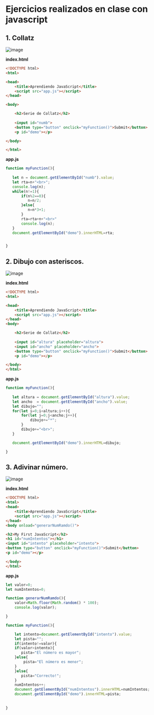 # Ejercicios realizados en clase con javascript

## 1.  Collatz

![image](https://user-images.githubusercontent.com/31961588/193165706-9aa92ee9-6399-4cf8-9d25-95b5839474d7.png)

**index.html**

```Html
<!DOCTYPE html>
<html>

<head>
    <title>Aprendiendo JavaScript</title>  
    <script src="app.js"></script>
</head>

<body>

    <h2>Serie de Collatz</h2>
     
    <input id="numb">
    <button type="button" onclick="myFunction()">Submit</button>
    <p id="demo"></p>

</body>

</html>
```

**app.js**

```JavaScript
function myFunction(){
   
   let n = document.getElementById("numb").value;
   let rta=n+"<br>";   
   console.log(n);
   while(n!=1){
       if(n%2==0){
          n=n/2;
       }else{
          n=n*3+1;
       }
       rta=rta+n+"<br>"
       console.log(n); 
   }
   document.getElementById("demo").innerHTML=rta;


}
```

## 2. Dibujo con asteriscos. 


![image](https://user-images.githubusercontent.com/31961588/193166918-ccc9417a-5f51-432d-a2ce-78b2159d0e42.png)

**index.html**

```Html
<!DOCTYPE html>
<html>

<head>
    <title>Aprendiendo JavaScript</title>  
    <script src="app.js"></script>
</head>
<body>

    <h2>Serie de Collatz</h2>
    
    <input id="altura" placeholder="altura">
    <input id="ancho" placeholder="ancho">
    <button type="button" onclick="myFunction()">Submit</button>
    <p id="demo"></p>

</body>
</html>
```
**app.js**

```JavaScript
function myFunction(){
   
   let altura = document.getElementById("altura").value;
   let ancho  = document.getElementById("ancho").value;
   let dibujo="";
   for(let i=0;i<altura;i++){
       for(let j=0;j<ancho;j++){
           dibujo+="*";
       }
       dibujo+="<br>";
   }

   document.getElementById("demo").innerHTML=dibujo;

}
```

## 3. Adivinar número.

![image](https://user-images.githubusercontent.com/31961588/193181477-07d329b6-3b2a-4ffa-9eb3-d023c4c78f96.png)

**index.html**

```Html
<!DOCTYPE html>
<html>
<head>
    <title>Aprendiendo JavaScript</title>   
    <script src="app.js"></script> 
</head>
<body onload="generarNumRamdo()">

<h2>My First JavaScript</h2>
<h1 id="numIntentos"></h1>
<input id="intento" placeholder="intento">
<button type="button" onclick="myFunction()">Submit</button>
<p id="demo"></p>

</body>
</html> 
```

**app.js**

```JavaScript
let valor=0;
let numIntentos=0;

function generarNumRamdo(){
    valor=Math.floor(Math.random() * 100);
    console.log(valor);

}

function myFunction(){

    let intento=document.getElementById("intento").value;
    let pista="";
    if(intento!=valor){
    if(valor>intento){
       pista="El número es mayor";  
    }else{
        pista="El número es menor";
    }    
    }else{
       pista="Correcto!";
    }
    numIntentos++;
    document.getElementById("numIntentos").innerHTML=numIntentos;
    document.getElementById("demo").innerHTML=pista;
    
    
}


```
